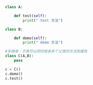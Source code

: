 
<BlogInfo id="959" title="9.多继承" author="白日梦想猿" pv=0 read_times=0 pre_cost_time="0分9秒" category="面向对象的特性" tag_list="['面向对象的特性']" create_time="2020.02.27 10:22:08" update_time="2020.02.27 10:25:47" />

```python
class A:

    def test(self):
        print(" test 方法")

class B:

    def demo(self):
        print(" demo 方法")

#多继承：子类可以同时继承多个父类的方法和属性
class C(A,B):
    pass

c = C()
c.demo()
c.test()
```
